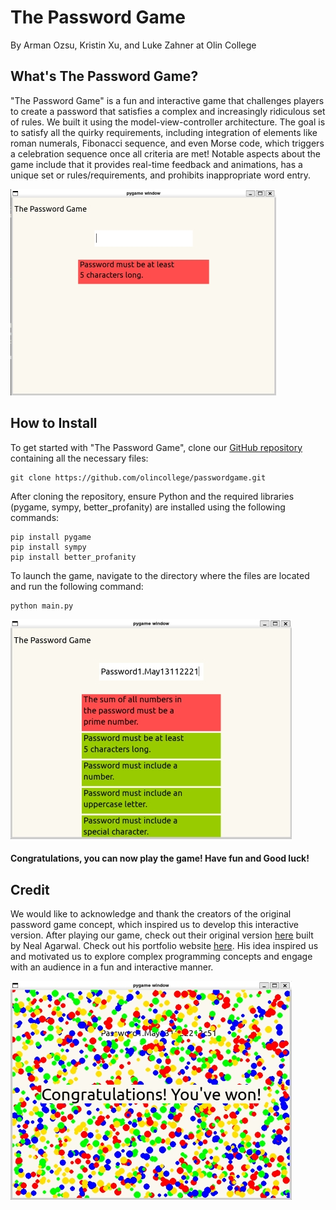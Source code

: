 # The Password Game
By Arman Ozsu, Kristin Xu, and Luke Zahner at Olin College

## What's The Password Game?
"The Password Game" is a fun and interactive game that challenges players to create a password that satisfies a complex and increasingly ridiculous set of rules. We built it using the model-view-controller architecture. The goal is to satisfy all the quirky requirements, including integration of elements like roman numerals, Fibonacci sequence, and even Morse code, which triggers a celebration sequence once all criteria are met! Notable aspects about the game include that it provides real-time feedback and animations, has a unique set or rules/requirements, and prohibits inappropriate word entry.

![The Password Game GUI](images/passwordimg1.jpg "The Password Game")

## How to Install
To get started with "The Password Game", clone our [GitHub repository](https://github.com/olincollege/passwordgame.git "GitHub Link") containing all the necessary files:

```
git clone https://github.com/olincollege/passwordgame.git
```

After cloning the repository, ensure Python and the required libraries (pygame, sympy, better_profanity) are installed using the following commands:

```
pip install pygame
pip install sympy
pip install better_profanity
```

To launch the game, navigate to the directory where the files are located and run the following command:

```
python main.py
```

![The Password Game](images/passwordimg3.jpg "The Password Game")

#### Congratulations, you can now play the game! Have fun and Good luck!

## Credit
We would like to acknowledge and thank the creators of the original password game concept, which inspired us to develop this interactive version. After playing our game, check out their original version [here](https://neal.fun/password-game/here! "Game Link") built by Neal Agarwal. Check out his portfolio website [here](https://nealagarwal.me/! "Site Link"). His idea inspired us and motivated us to explore complex programming concepts and engage with an audience in a fun and interactive manner. 

![The Password Game GUI](images/passwordimg4.jpg "The Password Game")
